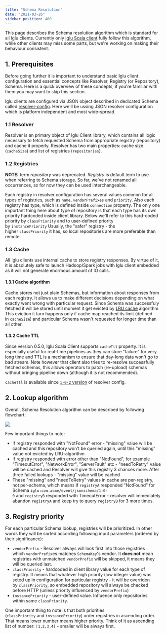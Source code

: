 ```yaml
---
title: "Schema Resolution"
date: "2021-03-26"
sidebar_position: 400
---
```


This page describes the Schema resolution algorithm which is standard for all Iglu clients. Currently only [Iglu Scala client](https://github.com/snowplow/iglu-scala-client) fully follow this algorithm, while other clients may miss some parts, but we're working on making their behaviour consistent.

## [](https://github.com/snowplow/iglu/wiki/Schema-resolution#1-prerequisites)1\. Prerequisites

Before going further it is important to understand basic Iglu client configuration and essential concepts like Resolver, Registry (or Repository), Schema. Here is a quick overview of these concepts, if you're familiar with them you may want to skip this section.

Iglu clients are configured via JSON object described in dedicated Schema called [resolver-config](https://github.com/snowplow/iglu-central/tree/master/schemas/com.snowplowanalytics.iglu/resolver-config/jsonschema). Here we'll be ussing JSON resolver configuration which is platform independent and most wide-spread.

### [](https://github.com/snowplow/iglu/wiki/Schema-resolution#11-resolver)1.1 Resolver

Resolver is an primary object of Iglu Client library, which contains all logic necessary to fetch requested Schema from appropriate registry (repository) and cache it properly. Resolver has two main properties: cache size (`cacheSize`) and list of registries (`repositories`).

### [](https://github.com/snowplow/iglu/wiki/Schema-resolution#12-registries)1.2 Registries

**NOTE:** term *repository* was deprecated. *Registry* is default term to use when referring to Schema storage. So far, we've not renamed all occurrences, so for now they can be used interchangeable.

Each registry in resolver configuration has several values common for all types of registries, such as `name`, `vendorPrefixes` and `priority`. Also each registry has type, which is defined inside `connection` property. The only one important thing here about type of repository is that each type has its own priority hardcoded inside client library. Below we'll refer to this hard-coded priority by `classPriority` and to user-defined priority by `instancePriority` Usually, the "safer" registry - the higher `classPriority` it has, so local repositories are more preferable than remote.

### [](https://github.com/snowplow/iglu/wiki/Schema-resolution#13-cache)1.3 Cache

All Iglu clients use internal cache to store registry responses. By virtue of it, it is absolutely safe to launch Hadoop/Spark jobs with Iglu client embedded as it will not generate enormous amount of IO calls.

#### [](https://github.com/snowplow/iglu/wiki/Schema-resolution#131-cache-algorithm)1.3.1 Cache algorithm

Cache stores not just plain Schemas, but information about responses from each registry. It allows us to make different decisions depending on what exactly went wrong with particular request. Since Schema was successfuly fetched it will be stored until moment it get evicted by [LRU cache](<https://en.wikipedia.org/wiki/Cache_replacement_policies#Least_Recently_Used_(LRU)>) algorithm. This eviction it turn happens only if cache map reached its limit (defined in `cacheSize`) and particular Schema wasn't requested for longer time than all other.

#### [](https://github.com/snowplow/iglu/wiki/Schema-resolution#132-cache-ttl)1.3.2 Cache TTL

Since version 0.5.0, Iglu Scala Client supports `cacheTtl` property. It is especially useful for real-time pipelines as they can store "failure" for very long time and TTL is a mechanism to ensure that day-long data won't go to bad stream. Note however that client also tries to re-resolve successfully fetched schemas, this allows operators to patch (re-upload) schemas without bringing pipeline down (although it is not recommended).

`cacheTtl` is available since [`1-0-2` version](https://github.com/snowplow/iglu-central/blob/master/schemas/com.snowplowanalytics.iglu/resolver-config/jsonschema/1-0-2) of resolver config.

## [](https://github.com/snowplow/iglu/wiki/Schema-resolution#2-lookup-algorithm)2\. Lookup algorithm

Overall, Schema Resolution algorithm can be described by following flowchart:

![](images/schema-resolution-flowchart.png)

Few important things to note:

- If registry responded with "NotFound" error - "missing" value will be cached and this repository won't be queried again, until this "missing" value not evicted by LRU-algorithm
- If registry responded with error other than "NotFound", for example "TimeoutError", "NetworkError", "ServerFault" etc - "needToRetry" value will be cached and Resolver will give this registry 3 chances more. After three failed lookups - "missing" value will be cached
- These "missing" and "needToRetry" values in cache are per-registry, not per-schema, which means if `registryA` responded "NotFound" for Schema `iglu:com.acme/event/jsonschema/1-0-0` and `registryB` responded with TimeoutError - resolver will immediately abandon `registryA` and keep try to query `registryB` for 3 more times.

## [](https://github.com/snowplow/iglu/wiki/Schema-resolution#3-registry-priority)3\. Registry priority

For each particular Schema lookup, registries will be prioritized. In other words they will be sorted according following input parameters (ordered by their significance):

- `vendorPrefix` - Resolver always will look first into those registries which `vendorPrefix`es matches `SchemaKey`'s vendor. It **does not** mean registries with unmatched `vendorPrefix` will be skipped, it means they will be queried last.
- `classPriority` - hardcoded in client library value for each type of registry. It means that whatever high priority (low integer value) was seted up in configuration for particular registry - it will be overriden by `classPriority`, so embedded repository will always be checked before HTTP (unless priority influenced by `vendorPrefix`)
- `instancePriority` - user-defined value. Influence only repositories within same `classPriority`.

One important thing to note is that both priorities (`classPriority` and `instancePriority`) order registries in ascending order. That means lower number means higher priority. Think of it as ascending list of number: `[1,2,3,4]` - smaller will be always first.
